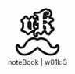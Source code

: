 <p align="center">
    <img src="vkIcon.png" style="width: 100px;">
    <br>
    noteBook | w01ki3
</p>